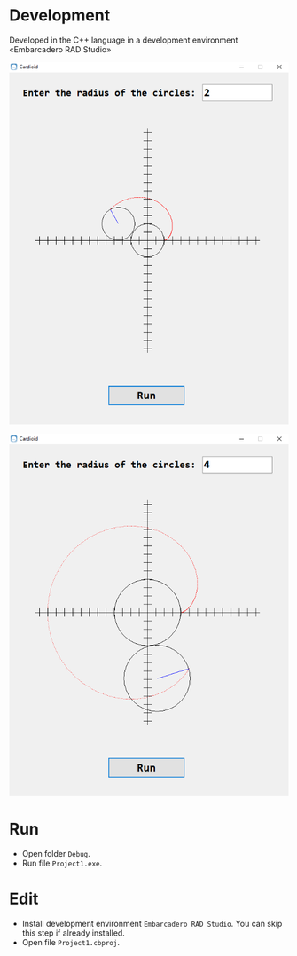 # Development
Developed in the C++ language in a development environment «Embarcadero RAD Studio»

![Cardioid1.png](https://github.com/gitaleksksks/cardioid/blob/main/Screenshots/Cardioid1.png)


![Cardioid2.png](https://github.com/gitaleksksks/cardioid/blob/main/Screenshots/Cardioid2.png)

# Run
* Open folder `Debug`.
* Run file `Project1.exe`.

# Edit
* Install development environment `Embarcadero RAD Studio`. You can skip this step if already installed.
* Open file `Project1.cbproj`.
